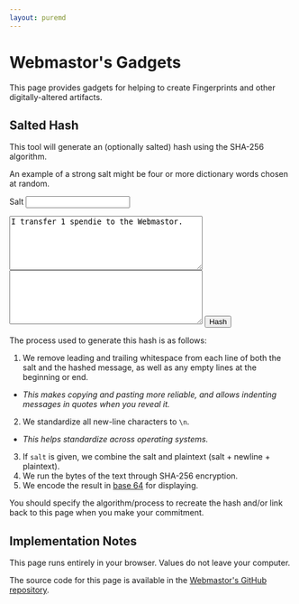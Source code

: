 ```yaml
---
layout: puremd
---
```

<script>
  async function handleHash() {
    const salt = document.getElementById("hash-salt").value.trim();
    const plaintext = document
      .getElementById("hash-plaintext")
      .value
      .split(/\r?\n|\r|\n/g)
      .map((line) => line.trim())
      .join("\n")
      .trim();
    const saltedPlaintext = (salt + "\n" + plaintext).trim();
    const encodedPlaintest = new TextEncoder().encode(saltedPlaintext);
    const hashedMessage = await window.crypto.subtle.digest("SHA-256", btoa(encodedPlaintext));
    const encodedHashedMessage = btoa(
      new Uint8Array(hashedMessage)
        .reduce((data, byte) => data + String.fromCharCode(byte), '')
    );
    const output = document.getElementById("hash-output");
    output.value = encodedHashedMessage;
  }
</script>

# Webmastor's Gadgets

This page provides gadgets for helping to create Fingerprints and other digitally-altered artifacts.

## Salted Hash

This tool will generate an (optionally salted) hash using the SHA-256 algorithm.

An example of a strong salt might be four or more dictionary words chosen at random.

<label for="hash-salt">Salt</label>
<input type="text" id="hash-salt" name="hash-salt" />

<textarea id="hash-plaintext" name="hash-plaintext" rows="6" cols="40">
I transfer 1 spendie to the Webmastor.
</textarea>
<textarea id="hash-output" name="hash-output" rows="6" cols="40" readonly>
</textarea>

<input type="button" value="Hash" onclick="handleHash();">

The process used to generate this hash is as follows:

1. We remove leading and trailing whitespace from each line of both the salt and the hashed message, as well as any empty lines at the beginning or end.
  - _This makes copying and pasting more reliable, and allows indenting messages in quotes when you reveal it._
2. We standardize all new-line characters to `\n`.
  - _This helps standardize across operating systems._
3. If `salt` is given, we combine the salt and plaintext (salt + newline + plaintext).
4. We run the bytes of the text through SHA-256 encryption.
5. We encode the result in [base 64](<https://en.wikipedia.org/wiki/Base64>) for displaying.

You should specify the algorithm/process to recreate the hash and/or link back to this page when you make your commitment.

## Implementation Notes

This page runs entirely in your browser. Values do not leave your computer.

The source code for this page is available in the [Webmastor's GitHub repository](<https://github.com/AgoraNomic/Webmastor/blob/gh-pages/gadgets.md?plain=1>).
